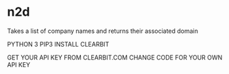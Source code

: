 # n2d
Takes a list of company names and returns their associated domain

PYTHON 3
PIP3 INSTALL CLEARBIT

GET YOUR API KEY FROM CLEARBIT.COM
CHANGE CODE FOR YOUR OWN API KEY
